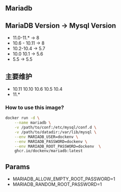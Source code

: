 ## Mariadb

## MariaDB Version -> Mysql Version
- 11.0-11.* -> 8
- 10.6 - 10.11 -> 8
- 10.2-10.4 -> 5.7
- 10.0 10.1 -> 5.6
- 5.5 -> 5.5

## 主要维护
- 10.11 10.10 10.6 10.5 10.4
- 11.*

### How to use this image?

```bash
docker run -d \
    --name mariadb \
    -v /path/to/conf:/etc/mysql/conf.d \
    -v /path/to/datadir:/var/lib/mysql \
    --env MARIADB_USER=dockenv \
    --env MARIADB_PASSWORD=dockenv \
    --env MARIADB_ROOT_PASSWORD=dockenv  \
    ghcr.io/dockenv/mariadb:latest
```

## Params
- MARIADB_ALLOW_EMPTY_ROOT_PASSWORD=1
- MARIADB_RANDOM_ROOT_PASSWORD=1